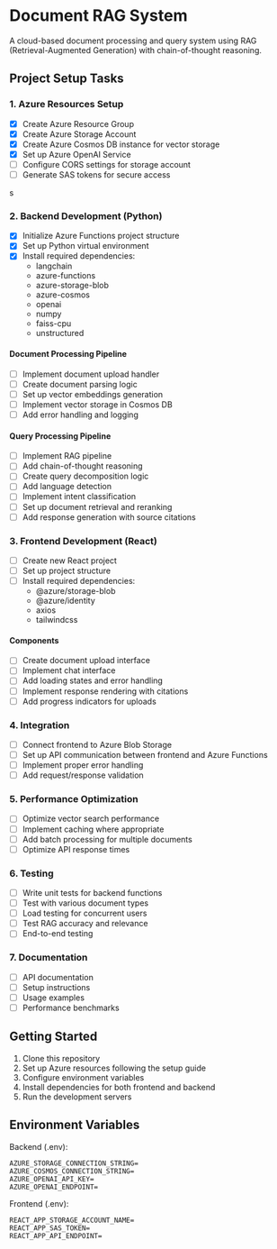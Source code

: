 # Document RAG System

A cloud-based document processing and query system using RAG (Retrieval-Augmented Generation) with chain-of-thought reasoning.

## Project Setup Tasks

### 1. Azure Resources Setup
- [x] Create Azure Resource Group
- [x] Create Azure Storage Account
- [x] Create Azure Cosmos DB instance for vector storage
- [x] Set up Azure OpenAI Service
- [ ] Configure CORS settings for storage account
- [ ] Generate SAS tokens for secure access

s
### 2. Backend Development (Python)
- [x] Initialize Azure Functions project structure
- [x] Set up Python virtual environment
- [x] Install required dependencies:
  - langchain
  - azure-functions
  - azure-storage-blob
  - azure-cosmos
  - openai
  - numpy
  - faiss-cpu
  - unstructured

#### Document Processing Pipeline
- [ ] Implement document upload handler
- [ ] Create document parsing logic
- [ ] Set up vector embeddings generation
- [ ] Implement vector storage in Cosmos DB
- [ ] Add error handling and logging

#### Query Processing Pipeline
- [ ] Implement RAG pipeline
- [ ] Add chain-of-thought reasoning
- [ ] Create query decomposition logic
- [ ] Add language detection
- [ ] Implement intent classification
- [ ] Set up document retrieval and reranking
- [ ] Add response generation with source citations

### 3. Frontend Development (React)
- [ ] Create new React project
- [ ] Set up project structure
- [ ] Install required dependencies:
  - @azure/storage-blob
  - @azure/identity
  - axios
  - tailwindcss

#### Components
- [ ] Create document upload interface
- [ ] Implement chat interface
- [ ] Add loading states and error handling
- [ ] Implement response rendering with citations
- [ ] Add progress indicators for uploads

### 4. Integration
- [ ] Connect frontend to Azure Blob Storage
- [ ] Set up API communication between frontend and Azure Functions
- [ ] Implement proper error handling
- [ ] Add request/response validation

### 5. Performance Optimization
- [ ] Optimize vector search performance
- [ ] Implement caching where appropriate
- [ ] Add batch processing for multiple documents
- [ ] Optimize API response times

### 6. Testing
- [ ] Write unit tests for backend functions
- [ ] Test with various document types
- [ ] Load testing for concurrent users
- [ ] Test RAG accuracy and relevance
- [ ] End-to-end testing

### 7. Documentation
- [ ] API documentation
- [ ] Setup instructions
- [ ] Usage examples
- [ ] Performance benchmarks

## Getting Started

1. Clone this repository
2. Set up Azure resources following the setup guide
3. Configure environment variables
4. Install dependencies for both frontend and backend
5. Run the development servers

## Environment Variables

Backend (.env):
```
AZURE_STORAGE_CONNECTION_STRING=
AZURE_COSMOS_CONNECTION_STRING=
AZURE_OPENAI_API_KEY=
AZURE_OPENAI_ENDPOINT=
```

Frontend (.env):
```
REACT_APP_STORAGE_ACCOUNT_NAME=
REACT_APP_SAS_TOKEN=
REACT_APP_API_ENDPOINT=
```